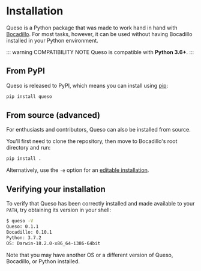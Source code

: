 # Installation

Queso is a Python package that was made to work hand in hand with [Bocadillo][bocadillo]. For most tasks, however, it can be used without having Bocadillo installed in your Python environment.

::: warning COMPATIBILITY NOTE
Queso is compatible with **Python 3.6+**.
:::

## From PyPI

Queso is released to PyPI, which means you can install using [pip](https://pip.pypa.io/en/stable/):

```bash
pip install queso
```

## From source (advanced)

For enthusiasts and contributors, Queso can also be installed from source.

You'll first need to clone the repository, then move to Bocadillo's root directory and run:

```bash
pip install .
```

Alternatively, use the `-e` option for an [editable installation](https://pip.pypa.io/en/stable/reference/pip_install/#editable-installs).

## Verifying your installation

To verify that Queso has been correctly installed and made available to your `PATH`, try obtaining its version in your shell:

```bash
$ queso -V
Queso: 0.1.1
Bocadillo: 0.10.1
Python: 3.7.2
OS: Darwin-18.2.0-x86_64-i386-64bit
```

Note that you may have another OS or a different version of Queso, Bocadillo, or Python installed.

[bocadillo]: https://bocadilloproject.github.io
